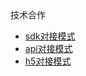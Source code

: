 <div class="sidebar-title "><i class="fa fa-home"></i>技术合作</div>

* [sdk对接模式](/develop-native/apply)
* [api对接模式](/develop-native/apply) 
* [h5对接模式](/develop-native/apply) 